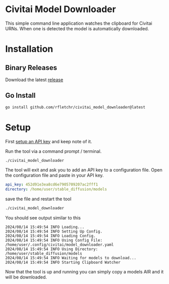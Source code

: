 # Civitai Model Downloader
This simple command line application watches the clipboard for Civitai URNs. When one is detected the model is automatically downloaded.


# Installation

## Binary Releases
Download the latest [release](https://github.com/rfletchr/civitai_model_downloader/releases/latest)

## Go Install
``` bash
go install github.com/rfletchr/civitai_model_downloader@latest
```

# Setup
First [setup an API key](https://education.civitai.com/civitais-guide-to-downloading-via-api/#how-do-i-download-via-the-api
) and keep note of it.

Run the tool via a command prompt / terminal.
```bash
./civitai_model_downloader
```
The tool will exit and ask you to add an API key to a configuration file. Open the configuration file and paste in your API key.

```yaml
api_key: 452d91e3ea8cd6e7905709207ac2fff1
directory: /home/user/stable_diffusion/models
```

save the file and restart the tool
```bash
./civitai_model_downloader
```

You should see output similar to this
```
2024/08/14 15:49:54 INFO Loading...
2024/08/14 15:49:54 INFO Setting Up Config.
2024/08/14 15:49:54 INFO Loading Config.
2024/08/14 15:49:54 INFO Using Config File: /home/user/.config/civitai/model_downloader.yaml
2024/08/14 15:49:54 INFO Using Directory: /home/user/stable_diffusion/models
2024/08/14 15:49:54 INFO Waiting for models to download...
2024/08/14 15:49:54 INFO Starting Clipboard Watcher
```

Now that the tool is up and running you can simply copy a models AIR and it will be downloaded.


